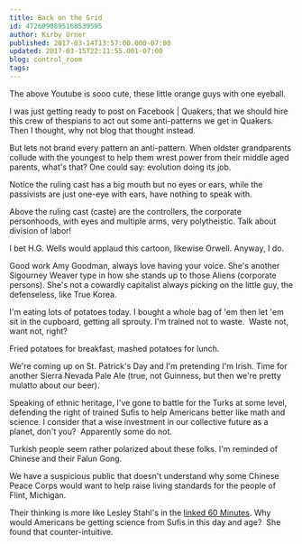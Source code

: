 ```yaml
---
title: Back on the Grid
id: 4726090895168539595
author: Kirby Urner
published: 2017-03-14T13:57:00.000-07:00
updated: 2017-03-15T22:11:55.001-07:00
blog: control_room
tags: 
---
```


The above Youtube is sooo cute, these little orange guys with one eyeball.

I was just getting ready to post on Facebook | Quakers, that we should hire this crew of thespians to act out some anti-patterns we get in Quakers. Then I thought, why not blog that thought instead.

But lets not brand every pattern an anti-pattern. When oldster grandparents collude with the youngest to help them wrest power from their middle aged parents, what's that? One could say: evolution doing its job.

Notice the ruling cast has a big mouth but no eyes or ears, while the passivists are just one-eye with ears, have nothing to speak with.

Above the ruling cast (caste) are the controllers, the corporate personhoods, with eyes and multiple arms, very polytheistic. Talk about division of labor!

I bet H.G. Wells would applaud this cartoon, likewise Orwell. Anyway, I do.

Good work Amy Goodman, always love having your voice. She's another Sigourney Weaver type in how she stands up to those Aliens (corporate persons). She's not a cowardly capitalist always picking on the little guy, the defenseless, like True Korea.

I'm eating lots of potatoes today. I bought a whole bag of 'em then let 'em sit in the cupboard, getting all sprouty. I'm trained not to waste.  Waste not, want not, right?

Fried potatoes for breakfast, mashed potatoes for lunch.

We're coming up on St. Patrick's Day and I'm pretending I'm Irish. Time for another Sierra Nevada Pale Ale (true, not Guinness, but then we're pretty mulatto about our beer).

Speaking of ethnic heritage, I've gone to battle for the Turks at some level, defending the right of trained Sufis to help Americans better like math and science. I consider that a wise investment in our collective future as a planet, don't you?  Apparently some do not.

Turkish people seem rather polarized about these folks. I'm reminded of Chinese and their Falun Gong.  

We have a suspicious public that doesn't understand why some Chinese Peace Corps would want to help raise living standards for the people of Flint, Michigan.

Their thinking is more like Lesley Stahl's in the [linked 60 Minutes](https://youtu.be/GJvWP7wBkFs). Why would Americans be getting science from Sufis in this day and age?  She found that counter-intuitive.